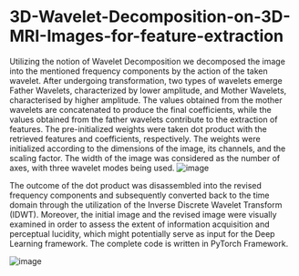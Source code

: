 # 3D-Wavelet-Decomposition-on-3D-MRI-Images-for-feature-extraction
Utilizing the notion of Wavelet Decomposition we decomposed the image into the mentioned frequency components by the action of the taken wavelet. After undergoing transformation, two types of wavelets emerge Father Wavelets, characterized by lower amplitude, and Mother Wavelets, characterised by higher amplitude. The values obtained from the mother wavelets are concatenated to produce the final coefficients, while the values obtained from the father wavelets contribute to the extraction of features. The pre-initialized weights were taken dot product with the retrieved features and coefficients, respectively. The weights were initialized according to the dimensions of the image, its channels, and the scaling factor. The width of the image was considered as the number of axes, with three wavelet modes being used. 
![image](https://github.com/pranava1709/3D-Wavelet-Decomposition-on-3D-MRI-Images-for-feature-extraction/assets/60814171/b633ef94-f8bb-4522-8273-86bccd26c567)

The outcome of the dot product was disassembled into the revised frequency components and subsequently converted back to the time domain through the utilization of the Inverse Discrete Wavelet Transform (IDWT). Moreover, the initial image and the revised image were visually examined in order to assess the extent of information acquisition and perceptual lucidity, which might potentially serve as input for the Deep Learning framework. The complete code is written in PyTorch Framework.

![image](https://github.com/pranava1709/3D-Wavelet-Decomposition-on-3D-MRI-Images-for-feature-extraction/assets/60814171/67f71966-4498-49e8-ad2e-bc9e5c0c118e)

